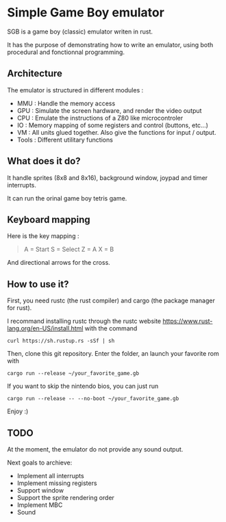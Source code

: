Simple Game Boy emulator
========================

SGB is a game boy (classic) emulator writen in rust.

It has the purpose of demonstrating how to write an emulator,
using both procedural and fonctionnal programming.

Architecture
------------

The emulator is structured in different modules :
* MMU : Handle the memory access
* GPU : Simulate the screen hardware, and render the video output
* CPU : Emulate the instructions of a Z80 like microcontroler
* IO  : Memory mapping of some registers and control (buttons, etc...)
* VM  : All units glued together. Also give the functions for
        input / output.
* Tools : Different utilitary functions

What does it do?
----------------

It handle sprites (8x8 and 8x16), background window,
joypad and timer interrupts.

It can run the orinal game boy tetris game.

Keyboard mapping
----------------

Here is the key mapping :

>   A = Start
>   S = Select
>   Z = A
>   X = B

And directional arrows for the cross.

How to use it?
--------------

First, you need rustc (the rust compiler) and
cargo (the package manager for rust).

I recommand installing rustc through the rustc website https://www.rust-lang.org/en-US/install.html with the command
```
curl https://sh.rustup.rs -sSf | sh
```

Then, clone this git repository.
Enter the folder, an launch your favorite rom with
```
cargo run --release ~/your_favorite_game.gb
```

If you want to skip the nintendo bios, you can just run
```
cargo run --release -- --no-boot ~/your_favorite_game.gb
```

Enjoy :)

TODO
----

At the moment, the emulator do not provide any sound output.

Next goals to archieve:
* Implement all interrupts
* Implement missing registers
* Support window
* Support the sprite rendering order
* Implement MBC
* Sound
